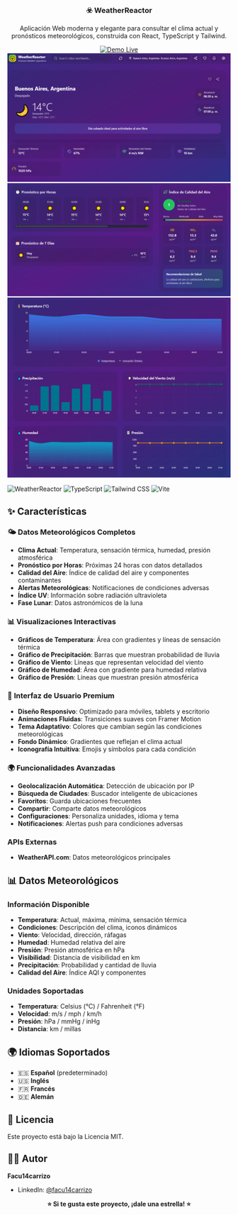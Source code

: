 

<div align="center">
  <h3> ☣️ WeatherReactor</h3>
  <p>Aplicación Web moderna y elegante para consultar el clima actual y pronósticos meteorológicos, construida con React, TypeScript y Tailwind.</p>

  <a href="https://weatherreator.netlify.app" target="_blank">
    <img src="https://img.shields.io/badge/🌐_Demo_Live-FF6B6B?style=for-the-badge" alt="Demo Live" />
  </a>
</div>
<img src="public/Demo1.png" alt="Demo"/>
<img src="public/Demo2.png" alt="Demo"/>
<img src="public/Demo3.png" alt="Demo"/>

![WeatherReactor](https://img.shields.io/badge/React-18+-blue?style=for-the-badge&logo=react)
![TypeScript](https://img.shields.io/badge/TypeScript-5+-blue?style=for-the-badge&logo=typescript)
![Tailwind CSS](https://img.shields.io/badge/Tailwind_CSS-3+-blue?style=for-the-badge&logo=tailwindcss)
![Vite](https://img.shields.io/badge/Vite-5+-purple?style=for-the-badge&logo=vite)

## ✨ Características

### 🌤️ **Datos Meteorológicos Completos**
- **Clima Actual**: Temperatura, sensación térmica, humedad, presión atmosférica
- **Pronóstico por Horas**: Próximas 24 horas con datos detallados
- **Calidad del Aire**: Índice de calidad del aire y componentes contaminantes
- **Alertas Meteorológicas**: Notificaciones de condiciones adversas
- **Índice UV**: Información sobre radiación ultravioleta
- **Fase Lunar**: Datos astronómicos de la luna

### 📊 **Visualizaciones Interactivas**
- **Gráficos de Temperatura**: Área con gradientes y líneas de sensación térmica
- **Gráfico de Precipitación**: Barras que muestran probabilidad de lluvia
- **Gráfico de Viento**: Líneas que representan velocidad del viento
- **Gráfico de Humedad**: Área con gradiente para humedad relativa
- **Gráfico de Presión**: Líneas que muestran presión atmosférica

### 🎨 **Interfaz de Usuario Premium**
- **Diseño Responsivo**: Optimizado para móviles, tablets y escritorio
- **Animaciones Fluidas**: Transiciones suaves con Framer Motion
- **Tema Adaptativo**: Colores que cambian según las condiciones meteorológicas
- **Fondo Dinámico**: Gradientes que reflejan el clima actual
- **Iconografía Intuitiva**: Emojis y símbolos para cada condición

### 🌍 **Funcionalidades Avanzadas**
- **Geolocalización Automática**: Detección de ubicación por IP
- **Búsqueda de Ciudades**: Buscador inteligente de ubicaciones
- **Favoritos**: Guarda ubicaciones frecuentes
- **Compartir**: Comparte datos meteorológicos
- **Configuraciones**: Personaliza unidades, idioma y tema
- **Notificaciones**: Alertas push para condiciones adversas


### APIs Externas
- **WeatherAPI.com**: Datos meteorológicos principales


## 📊 Datos Meteorológicos

### Información Disponible
- **Temperatura**: Actual, máxima, mínima, sensación térmica
- **Condiciones**: Descripción del clima, iconos dinámicos
- **Viento**: Velocidad, dirección, ráfagas
- **Humedad**: Humedad relativa del aire
- **Presión**: Presión atmosférica en hPa
- **Visibilidad**: Distancia de visibilidad en km
- **Precipitación**: Probabilidad y cantidad de lluvia
- **Calidad del Aire**: Índice AQI y componentes

### Unidades Soportadas
- **Temperatura**: Celsius (°C) / Fahrenheit (°F)
- **Velocidad**: m/s / mph / km/h
- **Presión**: hPa / mmHg / inHg
- **Distancia**: km / millas

## 🌍 Idiomas Soportados

- 🇪🇸 **Español** (predeterminado)
- 🇺🇸 **Inglés**
- 🇫🇷 **Francés**
- 🇩🇪 **Alemán**

## 📝 Licencia

Este proyecto está bajo la Licencia MIT.

## 👨‍💻 Autor

**Facu14carrizo**
- LinkedIn: [@facu14carrizo](https://www.linkedin.com/in/facu14carrizo)


<div align="center">

**⭐ Si te gusta este proyecto, ¡dale una estrella! ⭐**


</div>
